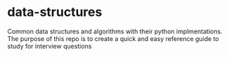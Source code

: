 # data-structures

Common data structures and algorithms with their python implmentations. The purpose of this repo is to create a quick and easy reference guide to study for interview questions
